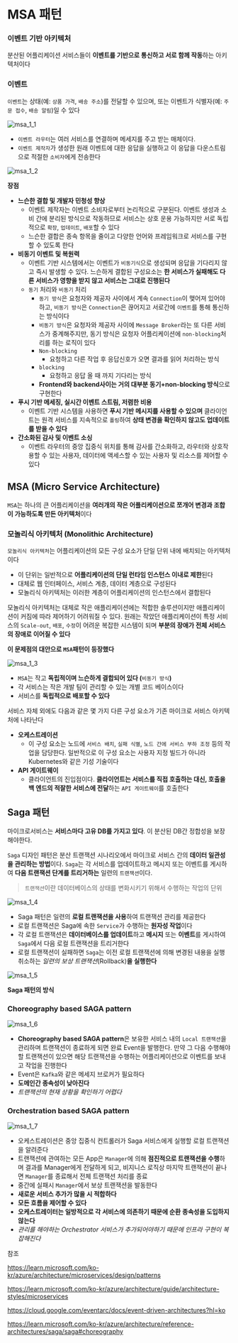 # MSA 패턴
### 이벤트 기반 아키텍처

분산된 어플리케이션 서비스들이 **이벤트를 기반으로 통신하고 서로 함께 작동**하는 아키텍처이다

### 이벤트

`이벤트`는 상태(예: `상품 가격`, `배송 주소`)를 전달할 수 있으며, 또는 이벤트가 식별자(예: `주문 접수`, `배송 알림`)일 수 있다

![msa_1_1](/assets/img/chpater2/msa/msa_1_1.png)

- `이벤트 라우터`는 여러 서비스를 연결하며 메세지를 주고 받는 매체이다.
- `이벤트 제작자`가 생성한 원래 이벤트에 대한 응답을 실행하고 이 응답을 다운스트림으로 적절한 `소비자`에게 전송한다

![msa_1_2](/assets/img/chpater2/msa/msa_1_2.png)

**장점**

- **느슨한 결합 및 개발자 민청성 향상**
    - 이벤트 제작자는 이벤트 소비자로부터 논리적으로 구분된다. 이벤트 생성과 소비 간에 분리된 방식으로 작동하므로 서비스는 상호 운용 가능하지만 서로 독립적으로 `확장`, `업데이트`, `배포`할 수 있다
    - 느슨한 결합은 종속 항목을 줄이고 다양한 언어와 프레임워크로 서비스를 구현할 수 있도록 한다
- **비동기 이벤트 및 복원력**
    - 이벤트 기반 시스템에서는 이벤트가 `비동기식`으로 생성되며 응답을 기다리지 않고 즉시 발생할 수 있다. 느슨하게 결합된 구성요소는 **한 서비스가 실패해도 다른 서비스가 영향을 받지 않고 서비스는 그대로 진행된다**
    - `동기` 처리와 `비동기` 처리
        - `동기 방식`은 요청자와 제공자 사이에서 계속 `Connection`이 맺어져 있어야 하고, `비동기 방식`은 `Connection`은 끊어지고 서로간에 `이벤트`를 통해 통신하는 방식이다
        - `비동기 방식`은 요청자와 제공자 사이에 `Message Broker`라는 또 다른 서비스가 중계해주지만, 동기 방식은 요청자 어플리케이션에 `non-blocking`처리를 하는 로직이 있다
        - `Non-blocking`
            - 요청하고 다른 작업 후 응답신호가 오면 결과를 읽어 처리하는 방식
        - `blocking`
            - 요청하고 응답 올 때 까지 기다리는 방식
        - **Frontend와 backend사이는 거의 대부분 동기+non-blocking 방식**으로 구현한다
- **푸시 기반 메세징, 실시간 이벤트 스트림, 저렴한 비용**
    - 이벤트 기반 시스템을 사용하면 **푸시 기반 메시지를 사용할 수 있으며** 클라이언트는 원격 서비스를 지속적으로 `폴링`하여 **상태 변경을 확인하지 않고도 업데이트를 받을 수 있다**
- **간소화된 감사 및 이벤트 소싱**
    - 이벤트 라우터의 중앙 집중식 위치를 통해 감사를 간소화하고, 라우터와 상호작용할 수 있는 사용자, 데이터에 액세스할 수 있는 사용자 및 리소스를 제어할 수 있다

## MSA (Micro Service Architecture)

`MSA`는 하나의 큰 어플리케이션을 **여러개의 작은 어플리케이션으로 쪼개어 변경과 조합이 가능하도록 만든 아키텍처**이다

### **모놀리식 아키텍처 (Monolithic Architecture)**

`모놀리식 아키텍처`는 어플리케이션의 모든 구성 요소가 단일 단위 내에 배치되는 아키텍처이다

- 이 단위는 일반적으로 **어플리케이션의 단일 런타임 인스턴스 이내로 제한**된다
- 대체로 웹 인터페이스, 서비스 계층, 데이터 계층으로 구성된다
- 모놀리식 아키텍처는 이러한 계층이 어플리케이션의 인스턴스에서 결합된다

모놀리식 아키텍처는 대체로 작은 애플리케이션에는 적합한 솔루션이지만 애플리케이션이 커짐에 따라 제어하기 어려워질 수 있다. 원래는 작았던 애플리케이션이 특정 서비스의 `Scale-out`, `배포`, `수정`이 어려운 복잡한 시스템이 되며 **부분의 장애가 전체 서비스의 장애로 이어질 수 있다**

**이 문제점의 대안으로 `MSA`패턴이 등장했다**

![msa_1_3](/assets/img/chpater2/msa/msa_1_3.png)

- `MSA`는 작고 **독립적이며 느슨하게 결합되어 있다 (**`비동기 방식`**)**
- 각 서비스는 작은 개발 팀이 관리할 수 있는 개별 코드 베이스이다
- 서비스를 **독립적으로 배포할 수 있다**

서비스 자체 외에도 다음과 같은 몇 가지 다른 구성 요소가 기존 마이크로 서비스 아키텍처에 나타난다

- **오케스트레이션**
    - 이 구성 요소는 노드에 `서비스 배치`, `실패 식별`, `노드 간에 서비스 부하 조정` 등의 작업을 담당한다. 일반적으로 이 구성 요소는 사용자 지정 빌드가 아니라 Kubernetes와 같은 기성 기술이다
- **API 게이트웨이**
    - 클라이언트의 진입점이다. **클라이언트는 서비스를 직접 호출하는 대신, 호출을 백 엔드의 적잘한 서비스에 전달**하는 `API 게이트웨이`를 호출한다

## Saga 패턴

마이크로서비스는 **서비스마다 고유 DB를 가지고 있다**. 이 분산된 DB간 정합성을 보장해야한다.

`Saga` 디자인 패턴은 분산 트랜잭션 시나리오에서 마이크로 서비스 간의 **데이터 일관성을 관리하는 방법**이다. `Saga`는 각 서비스를 업데이트하고 메시지 또는 이벤트를 게시하여 **다음 트랜잭션 단계를 트리거하는** 일련의 `트랜잭션`이다.

> `트랜잭션`이란 데이터베이스의 상태를 변화시키기 위해서 수행하는 작업의 단위
>

![msa_1_4](/assets/img/chpater2/msa/msa_1_4.png)

- Saga 패턴은 일련의 **로컬 트랜잭션을 사용**하여 트랜잭션 관리를 제공한다
- 로컬 트랜잭션은 Saga에 속한 `Service`가 수행하는 **원자성 작업**이다
- 각 로컬 트랜잭션은 **데이터베이스를 업데이트**하고 **메시지** 또는 **이벤트**를 게시하여 `Saga`에서 다음 로컬 트랜잭션을 트리거한다
- 로컬 트랜잭션이 실패하면 `Saga`는 이전 로컬 트랜잭션에 의해 변경된 내용을 실행 취소하는 *일련의 **보상* 트랜잭션**(Rollback)**을 실행한다**

![msa_1_5](/assets/img/chpater2/msa/msa_1_5.png)

**Saga 패턴의 방식**

### **Choreography based SAGA pattern**

![msa_1_6](/assets/img/chpater2/msa/msa_1_6.png)

- **Choreography based SAGA pattern**은 보유한 서비스 내의 `Local 트랜잭션`을 관리하며 트랜잭션이 종료하게 되면 완료 Event을 발행한다. 만약 그 다음 수행해야 할 트랜잭션이 있으면 해당 트랜잭션을 수행하는 어플리케이션으로 이벤트를 보내고 작업을 진행한다
- Event은 `Kafka`와 같은 메세지 브로커가 필요하다
- **도메인간 종속성이 낮아진다**
- *트랜잭션의 현재 상황을 확인하기 어렵다*

### **Orchestration based SAGA pattern**

![msa_1_7](/assets/img/chpater2/msa/msa_1_7.png)

- 오케스트레이션은 중앙 집중식 컨트롤러가 Saga 서비스에게 실행할 로컬 트랜잭션을 알려준다
- 트랜잭션에 관여하는 모든 App은 `Manager`에 의해 **점진적으로 트랜잭션을 수행**하며 결과를 Manager에게 전달하게 되고, 비지니스 로직상 마지막 트랜잭션이 끝나면 `Manager`를 종료해서 전체 트랜잭션 처리를 종료
- 중간에 실패시 `Manager`에서 보상 트랜잭션을 발동한다
- **새로운 서비스 추가가 많을 시 적합하다**
- **모든 흐름을 제어할 수 있다**
- **오케스트레이터는 일방적으로 각 서비스에 의존하기 때문에 순환 종속성을 도입하지 않는다**
- *관리를 해야하는 Orchestrator 서비스가 추가되어야하기 때문에 인프라 구현이 복잡해진다*

참조

https://learn.microsoft.com/ko-kr/azure/architecture/microservices/design/patterns

https://learn.microsoft.com/ko-kr/azure/architecture/guide/architecture-styles/microservices

https://cloud.google.com/eventarc/docs/event-driven-architectures?hl=ko

https://learn.microsoft.com/ko-kr/azure/architecture/reference-architectures/saga/saga#choreography